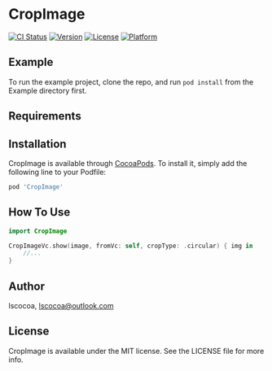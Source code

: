 # CropImage

[![CI Status](https://img.shields.io/travis/sanli/CropImage.svg?style=flat)](https://travis-ci.org/sanli/CropImage)
[![Version](https://img.shields.io/cocoapods/v/CropImage.svg?style=flat)](https://cocoapods.org/pods/CropImage)
[![License](https://img.shields.io/cocoapods/l/CropImage.svg?style=flat)](https://cocoapods.org/pods/CropImage)
[![Platform](https://img.shields.io/cocoapods/p/CropImage.svg?style=flat)](https://cocoapods.org/pods/CropImage)

## Example

To run the example project, clone the repo, and run `pod install` from the Example directory first.

## Requirements

## Installation

CropImage is available through [CocoaPods](https://cocoapods.org). To install
it, simply add the following line to your Podfile:

```ruby
pod 'CropImage'
```

## How To Use

```swift
import CropImage

CropImageVc.show(image, fromVc: self, cropType: .circular) { img in
    //...
}

```

## Author

lscocoa, lscocoa@outlook.com

## License

CropImage is available under the MIT license. See the LICENSE file for more info.
